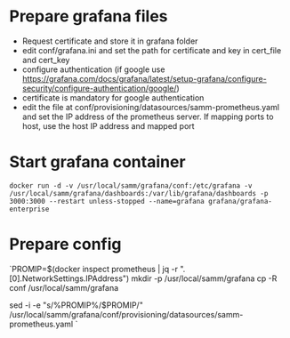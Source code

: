 # Prepare grafana files
* Request certificate and store it in grafana folder
* edit conf/grafana.ini and set the path for certificate and key in cert_file and cert_key
* configure authentication (if google use https://grafana.com/docs/grafana/latest/setup-grafana/configure-security/configure-authentication/google/)
* certificate is mandatory for google authentication
* edit the file at conf/provisioning/datasources/samm-prometheus.yaml and set the IP address of the prometheus server. If mapping ports to host, use the host IP address and mapped port
# Start grafana container
`docker run -d -v /usr/local/samm/grafana/conf:/etc/grafana -v /usr/local/samm/grafana/dashboards:/var/lib/grafana/dashboards -p 3000:3000 --restart unless-stopped --name=grafana grafana/grafana-enterprise`

# Prepare config
`PROMIP=$(docker inspect prometheus | jq -r ".[0].NetworkSettings.IPAddress")
mkdir -p /usr/local/samm/grafana
cp -R conf /usr/local/samm/grafana

sed -i -e "s/%PROMIP%/$PROMIP/" /usr/local/samm/grafana/conf/provisioning/datasources/samm-prometheus.yaml
`